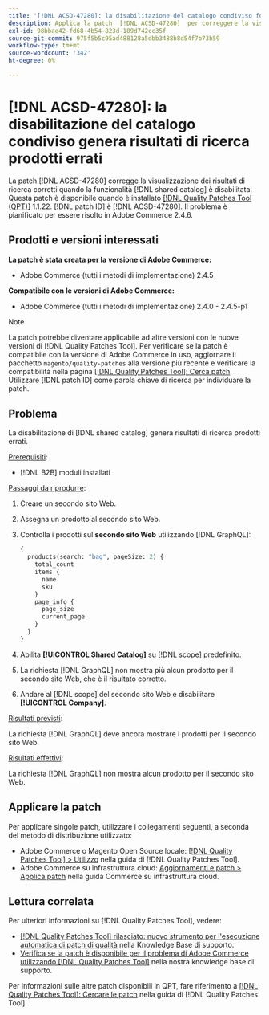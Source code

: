 ```yaml
---
title: '[!DNL ACSD-47280]: la disabilitazione del catalogo condiviso fornisce risultati di ricerca del prodotto errati'
description: Applica la patch  [!DNL ACSD-47280]  per correggere la visualizzazione dei risultati di ricerca corretti quando la funzionalità di catalogo condiviso è disabilitata.
exl-id: 98bbae42-fd68-4b54-823d-189d742cc35f
source-git-commit: 975f5b5c95ad488128a5dbb3488b8d54f7b73b59
workflow-type: tm+mt
source-wordcount: '342'
ht-degree: 0%

---
```


# [!DNL ACSD-47280]: la disabilitazione del catalogo condiviso genera risultati di ricerca prodotti errati

La patch [!DNL ACSD-47280] corregge la visualizzazione dei risultati di ricerca corretti quando la funzionalità [!DNL shared catalog] è disabilitata. Questa patch è disponibile quando è installato [[!DNL Quality Patches Tool (QPT)]](/help/announcements/adobe-commerce-announcements/magento-quality-patches-released-new-tool-to-self-serve-quality-patches.md) 1.1.22. [!DNL patch ID] è [!DNL ACSD-47280]. Il problema è pianificato per essere risolto in Adobe Commerce 2.4.6.

## Prodotti e versioni interessati

**La patch è stata creata per la versione di Adobe Commerce:**
* Adobe Commerce (tutti i metodi di implementazione) 2.4.5

**Compatibile con le versioni di Adobe Commerce:**
* Adobe Commerce (tutti i metodi di implementazione) 2.4.0 - 2.4.5-p1

>[!NOTE]
>
>La patch potrebbe diventare applicabile ad altre versioni con le nuove versioni di [!DNL Quality Patches Tool]. Per verificare se la patch è compatibile con la versione di Adobe Commerce in uso, aggiornare il pacchetto `magento/quality-patches` alla versione più recente e verificare la compatibilità nella pagina [[!DNL Quality Patches Tool]: Cerca patch](https://experienceleague.adobe.com/tools/commerce-quality-patches/index.html). Utilizzare [!DNL patch ID] come parola chiave di ricerca per individuare la patch.

## Problema

La disabilitazione di [!DNL shared catalog] genera risultati di ricerca prodotti errati.

<u>Prerequisiti</u>:

* [!DNL B2B] moduli installati

<u>Passaggi da riprodurre</u>:

1. Creare un secondo sito Web.
1. Assegna un prodotto al secondo sito Web.
1. Controlla i prodotti sul **secondo sito Web** utilizzando [!DNL GraphQL]:

   ```GraphQL
   {
     products(search: "bag", pageSize: 2) {
       total_count
       items {
         name
         sku
       }
       page_info {
         page_size
         current_page
       }
     }
   }
   ```

1. Abilita **[!UICONTROL Shared Catalog]** su [!DNL scope] predefinito.
1. La richiesta [!DNL GraphQL] non mostra più alcun prodotto per il secondo sito Web, che è il risultato corretto.
1. Andare al [!DNL scope] del secondo sito Web e disabilitare **[!UICONTROL Company]**.

<u>Risultati previsti</u>:

La richiesta [!DNL GraphQL] deve ancora mostrare i prodotti per il secondo sito Web.

<u>Risultati effettivi</u>:

La richiesta [!DNL GraphQL] non mostra alcun prodotto per il secondo sito Web.

## Applicare la patch

Per applicare singole patch, utilizzare i collegamenti seguenti, a seconda del metodo di distribuzione utilizzato:

* Adobe Commerce o Magento Open Source locale: [[!DNL Quality Patches Tool] > Utilizzo](https://experienceleague.adobe.com/docs/commerce-operations/tools/quality-patches-tool/usage.html) nella guida di [!DNL Quality Patches Tool].
* Adobe Commerce su infrastruttura cloud: [Aggiornamenti e patch > Applica patch](https://experienceleague.adobe.com/docs/commerce-cloud-service/user-guide/develop/upgrade/apply-patches.html) nella guida Commerce su infrastruttura cloud.

## Lettura correlata

Per ulteriori informazioni su [!DNL Quality Patches Tool], vedere:

* [[!DNL Quality Patches Tool] rilasciato: nuovo strumento per l&#39;esecuzione automatica di patch di qualità](/help/announcements/adobe-commerce-announcements/magento-quality-patches-released-new-tool-to-self-serve-quality-patches.md) nella Knowledge Base di supporto.
* [Verifica se la patch è disponibile per il problema di Adobe Commerce utilizzando  [!DNL Quality Patches Tool]](/help/support-tools/patches-available-in-qpt-tool/check-patch-for-magento-issue-with-magento-quality-patches.md) nella nostra knowledge base di supporto.

Per informazioni sulle altre patch disponibili in QPT, fare riferimento a [[!DNL Quality Patches Tool]: Cercare le patch](https://experienceleague.adobe.com/tools/commerce-quality-patches/index.html) nella guida di [!DNL Quality Patches Tool].
